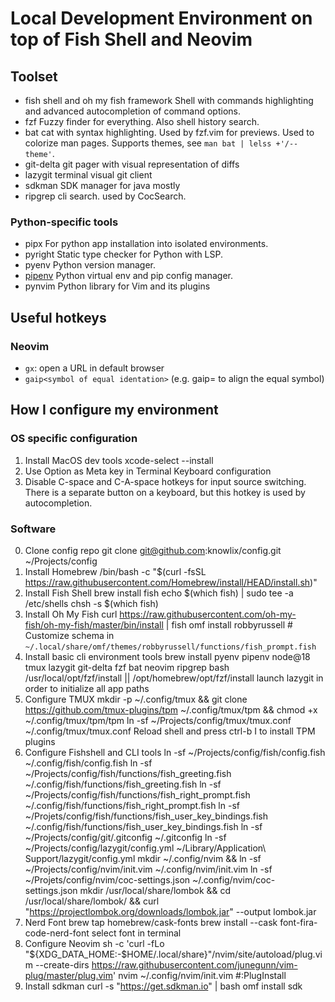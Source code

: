 # Local Development Environment on top of Fish Shell and Neovim

## Toolset

- fish shell and oh my fish framework
  Shell with commands highlighting and advanced autocompletion of command options.
- fzf
  Fuzzy finder for everything. Also shell history search.
- bat
  cat with syntax highlighting. Used by fzf.vim for previews. 
  Used to colorize man pages. Supports themes, see `man bat | lelss +'/--theme'`.
- git-delta
  git pager with visual representation of diffs
- lazygit
  terminal visual git client
- sdkman
  SDK manager for java mostly
- ripgrep
  cli search. used by CocSearch.

### Python-specific tools

- pipx
  For python app installation into isolated environments.
- pyright
  Static type checker for Python with LSP.
- pyenv
  Python version manager.
- [pipenv](https://pipenv.pypa.io)
  Python virtual env and pip config manager.
- pynvim
  Python library for Vim and its plugins

## Useful hotkeys

### Neovim
- `gx`: open a URL in default browser
- `gaip<symbol of equal identation>` (e.g. gaip= to align the equal symbol)

## How I configure my environment

### OS specific configuration

1. Install MacOS dev tools
        xcode-select --install
2. Use Option as Meta key in Terminal Keyboard configuration
3. Disable C-space and C-A-space hotkeys for input source switching.
   There is a separate button on a keyboard, but this hotkey is used by autocompletion.

### Software

0. Clone config repo
        git clone git@github.com:knowlix/config.git ~/Projects/config
1. Install Homebrew
        /bin/bash -c "$(curl -fsSL https://raw.githubusercontent.com/Homebrew/install/HEAD/install.sh)"
2. Install Fish Shell
        brew install fish
        echo $(which fish) | sudo tee -a /etc/shells
        chsh -s $(which fish)
3. Install Oh My Fish
        curl https://raw.githubusercontent.com/oh-my-fish/oh-my-fish/master/bin/install | fish
        omf install robbyrussell # Customize schema in `~/.local/share/omf/themes/robbyrussell/functions/fish_prompt.fish`
4. Install basic cli environment tools
        brew install pyenv pipenv node@18 tmux lazygit git-delta fzf bat neovim ripgrep bash
        /usr/local/opt/fzf/install || /opt/homebrew/opt/fzf/install
        launch lazygit in order to initialize all app paths
5. Configure TMUX
        mkdir -p ~/.config/tmux && git clone https://github.com/tmux-plugins/tpm ~/.config/tmux/tpm && chmod +x ~/.config/tmux/tpm/tpm
        ln -sf ~/Projects/config/tmux/tmux.conf ~/.config/tmux/tmux.conf
        Reload shell and press ctrl-b I to install TPM plugins
6. Configure Fishshell and CLI tools
        ln -sf ~/Projects/config/fish/config.fish ~/.config/fish/config.fish
        ln -sf ~/Projects/config/fish/functions/fish_greeting.fish ~/.config/fish/functions/fish_greeting.fish
        ln -sf ~/Projects/config/fish/functions/fish_right_prompt.fish ~/.config/fish/functions/fish_right_prompt.fish
        ln -sf ~/Projets/config/fish/functions/fish_user_key_bindings.fish ~/.config/fish/functions/fish_user_key_bindings.fish
        ln -sf ~/Projects/config/git/.gitconfig  ~/.gitconfig
        ln -sf ~/Projects/config/lazygit/config.yml ~/Library/Application\ Support/lazygit/config.yml
        mkdir ~/.config/nvim && ln -sf ~/Projects/config/nvim/init.vim ~/.config/nvim/init.vim
        ln -sf ~/Projets/config/nvim/coc-settings.json ~/.config/nvim/coc-settings.json
        mkdir /usr/local/share/lombok && cd /usr/local/share/lombok/ && curl "https://projectlombok.org/downloads/lombok.jar" --output lombok.jar
7. Nerd Font
        brew tap homebrew/cask-fonts
        brew install --cask font-fira-code-nerd-font
        select font in terminal
8. Configure Neovim
        sh -c 'curl -fLo "${XDG_DATA_HOME:-$HOME/.local/share}"/nvim/site/autoload/plug.vim --create-dirs https://raw.githubusercontent.com/junegunn/vim-plug/master/plug.vim'
        nvim ~/.config/nvim/init.vim
        #:PlugInstall
9. Install sdkman
        curl -s "https://get.sdkman.io" | bash
        omf install sdk
